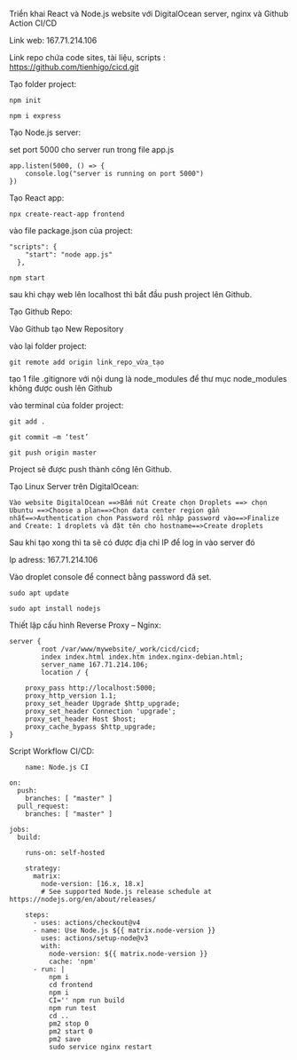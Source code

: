 Triển khai React và Node.js website với DigitalOcean server, nginx và Github Action CI/CD


Link web: 167.71.214.106

Link repo chứa code sites, tài liệu, scripts : https://github.com/tienhigo/cicd.git


Tạo folder project:

    npm init
    
    npm i express

Tạo Node.js server: 

set port 5000 cho server run trong file app.js

    app.listen(5000, () => {
        console.log("server is running on port 5000")
    })

Tạo React app:

    npx create-react-app frontend

vào file package.json của project:

    "scripts": {
        "start": "node app.js"
      },
  
    npm start

sau khi chạy web lên localhost thì bắt đầu push project lên Github.


Tạo Github Repo:

Vào Github tạo New Repository

vào lại folder project:

    git remote add origin link_repo_vừa_tạo

tạo 1 file .gitignore với nội dung là node_modules để thư mục node_modules không được oush lên Github

vào terminal của folder project:

    git add .

    git commit –m ‘test’

    git push origin master

Project sẽ được push thành công lên Github.

Tạo Linux Server trên DigitalOcean:

    Vào website DigitalOcean ==>Bấm nút Create chọn Droplets ==> chọn Ubuntu ==>Choose a plan==>Chọn data center region gần nhất==>Authentication chọn Password rồi nhập password vào==>Finalize and Create: 1 droplets và đặt tên cho hostname==>Create droplets

Sau khi tạo xong thì ta sẽ có được địa chỉ IP để log in vào server đó

Ip adress: 167.71.214.106

Vào droplet console để connect bằng password đã set.

    sudo apt update
    
    sudo apt install nodejs

Thiết lập cấu hình Reverse Proxy – Nginx:  

    server {    
            root /var/www/mywebsite/_work/cicd/cicd; 
            index index.html index.htm index.nginx-debian.html; 
            server_name 167.71.214.106; 
            location / {
            
        proxy_pass http://localhost:5000;
        proxy_http_version 1.1; 
        proxy_set_header Upgrade $http_upgrade; 
        proxy_set_header Connection 'upgrade'; 
        proxy_set_header Host $host;
        proxy_cache_bypass $http_upgrade;
    }


Script Workflow CI/CD:
    
        name: Node.js CI
    
    on:
      push:
        branches: [ "master" ]
      pull_request:
        branches: [ "master" ]
    
    jobs:
      build:
    
        runs-on: self-hosted
    
        strategy:
          matrix:
            node-version: [16.x, 18.x]
            # See supported Node.js release schedule at https://nodejs.org/en/about/releases/
    
        steps:
          - uses: actions/checkout@v4
          - name: Use Node.js ${{ matrix.node-version }}
            uses: actions/setup-node@v3
            with:
              node-version: ${{ matrix.node-version }}
              cache: 'npm'
          - run: |
              npm i
              cd frontend
              npm i
              CI='' npm run build
              npm run test
              cd ..
              pm2 stop 0
              pm2 start 0
              pm2 save
              sudo service nginx restart

        

